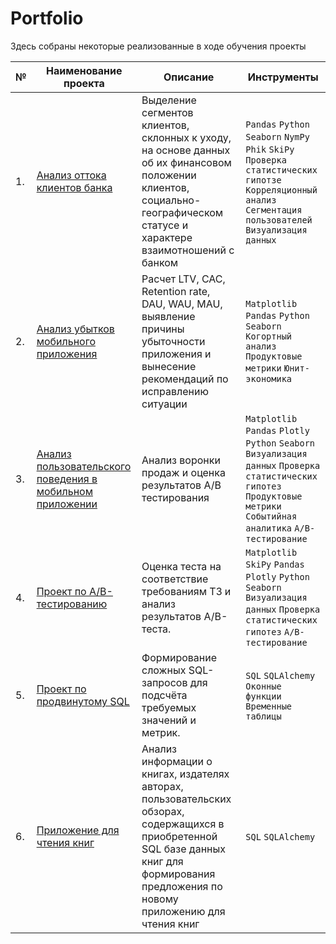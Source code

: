 # Portfolio

Здесь собраны некоторые реализованные в ходе обучения проекты

|**№**|**Наименование проекта**|**Описание**|**Инструменты**|
|-----|---|---|---|
|1.  |[Анализ оттока клиентов банка](https://github.com/ta-votkal/YaPracticum/tree/main/Project_bankclient_outflow) | Выделение сегментов клиентов, склонных к уходу, на основе данных об их финансовом положении клиентов, социально-географическом статусе и характере взаимотношений с банком|`Pandas`  `Python`  `Seaborn` `NymPy` `Phik` `SkiPy` `Проверка статистических гипотзе` `Корреляционный анализ` `Сегментация пользователей` `Визуализация данных`|
|2.  |[Анализ убытков мобильного приложения](https://github.com/ta-votkal/YaPracticum/tree/main/Project_causes_of_application_losses)|Расчет LTV, CAC, Retention rate, DAU, WAU, MAU, выявление причины убыточности приложения и вынесение рекомендаций по исправлению ситуации|`Matplotlib`  `Pandas`  `Python`  `Seaborn` `Когортный анализ` `Продуктовые метрики` `Юнит-экономика`|
|3.  |[Анализ пользовательского поведения в мобильном приложении](https://github.com/ta-votkal/YaPracticum/tree/main/Project_user_behavior)|Анализ воронки продаж и оценка результатов A/B тестирования|`Matplotlib` `Pandas` `Plotly` `Python` `Seaborn` `Визуализация данных` `Проверка статистических гипотез` `Продуктовые метрики` `Событийная аналитика` `A/B-тестирование` |
|4.  |[Проект по А/B-тестированию](https://github.com/ta-votkal/YaPracticum/tree/main/Project_ab_test)|Оценка теста на соответствие требованиям ТЗ и анализ результатов A/B-теста.|`Matplotlib` `SkiPy` `Pandas` `Plotly` `Python` `Seaborn` `Визуализация данных` `Проверка статистических гипотез` `A/B-тестирование` |
|5.  |[Проект по продвинутому SQL](https://github.com/ta-votkal/YaPracticum/tree/main/Project_SQL)|Формирование сложных SQL-запросов для подсчёта требуемых значений и метрик.|`SQL` `SQLAlchemy` `Оконные функции` `Временные таблицы`|
|6.  |[Приложение для чтения книг](https://github.com/ta-votkal/YaPracticum/tree/main/Project_sql_application_for_reading)|Анализ информации о книгах, издателях авторах, пользовательских обзорах, содержащихся в приобретенной SQL базе данных книг для формирования предложения по новому приложению для чтения книг|`SQL` `SQLAlchemy`|
